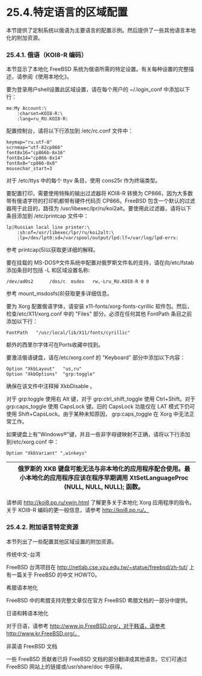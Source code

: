# 25.4.特定语言的区域配置

本节提供了定制系统以俄语为主要语言的配置示例。然后提供了一些其他语言本地化的附加资源。

### 25.4.1. 俄语（KOI8-R 编码）

本节显示了本地化 FreeBSD 系统为俄语所需的特定设置。有关每种设置的完整描述，请参阅《使用本地化》。

要为登录用户shell设置此区域设置，请在每个用户的 ~/.login_conf 中添加以下行：

```
me:My Account:\
	:charset=KOI8-R:\
	:lang=ru_RU.KOI8-R:
```

配置控制台，请将以下行添加到 /etc/rc.conf 文件中：

```
keymap="ru.utf-8"
scrnmap="utf-82cp866"
font8x16="cp866b-8x16"
font8x14="cp866-8x14"
font8x8="cp866-8x8"
mousechar_start=3
```

对于 /etc/ttys 中的每个 ttyv 条目，使用 cons25r 作为终端类型。

要配置打印，需要使用特殊的输出过滤器将 KOI8-R 转换为 CP866，因为大多数带有俄语字符的打印机都带有硬件代码页 CP866。FreeBSD 包含一个默认的过滤器用于此目的，路径为 /usr/libexec/lpr/ru/koi2alt。要使用此过滤器，请将以下条目添加到 /etc/printcap 文件中：

```
lp|Russian local line printer:\
	:sh:of=/usr/libexec/lpr/ru/koi2alt:\
	:lp=/dev/lpt0:sd=/var/spool/output/lpd:lf=/var/log/lpd-errs:
```

参考 printcap(5)以获取更详细的解释。

要在挂载的 MS-DOS®文件系统中配置对俄罗斯文件名的支持，请在向/etc/fstab 添加条目时包括 -L 和区域设置名称:

```
/dev/ad0s2      /dos/c  msdos   rw,-Lru_RU.KOI8-R 0 0
```

参考 mount_msdosfs(8)获取更多详细信息。

要为 Xorg 配置俄语字体，请安装 x11-fonts/xorg-fonts-cyrillic 软件包。然后，检查/etc/X11/xorg.conf 中的 "Files" 部分。必须在任何其他 FontPath 条目之前添加以下行：

```
FontPath   "/usr/local/lib/X11/fonts/cyrillic"
```

额外的西里尔字体可在Ports收藏中找到。

要激活俄语键盘，请在/etc/xorg.conf 的 "Keyboard" 部分中添加以下内容：

```
Option "XkbLayout"   "us,ru"
Option "XkbOptions"  "grp:toggle"
```

确保在该文件中注释掉 XkbDisable 。

对于 grp:toggle 使用右 Alt 键，对于 grp:ctrl_shift_toggle 使用 Ctrl+Shift。对于 grp:caps_toggle 使用 CapsLock 键。旧的 CapsLock 功能仅在 LAT 模式下仍可使用 Shift+CapsLock。由于某种未知原因， grp:caps_toggle 在 Xorg 中无法正常工作。

如果键盘上有"Windows®"键，并且一些非字母键映射不正确，请将以下行添加到/etc/xorg.conf 中：

```
Option "XkbVariant" ",winkeys"
```

|  | 俄罗斯的 XKB 键盘可能无法与非本地化的应用程序配合使用。最小本地化的应用程序应该在程序早期调用 XtSetLanguageProc (NULL, NULL, NULL); 函数。 |
| -- | -------------------------------------------------------------------------------------------------------------------------------------------- |

请参阅 http://koi8.pp.ru/xwin.html 了解更多关于本地化 Xorg 应用程序的指令。关于 KOI8-R 编码的更一般信息，请参考 http://koi8.pp.ru/。

### 25.4.2. 附加语言特定资源

本节列出了一些配置其他区域设置的附加资源。

传统中文-台湾

FreeBSD 台湾项目在 http://netlab.cse.yzu.edu.tw/~statue/freebsd/zh-tut/ 上有一篇关于 FreeBSD 的中文 HOWTO。

希腊语本地化

FreeBSD 中的希腊支持完整文章仅在官方 FreeBSD 希腊文档的一部分中提供。

日语和韩语本地化

对于日语，请参考 http://www.jp.FreeBSD.org/，对于韩语，请参考 http://www.kr.FreeBSD.org/。

非英语 FreeBSD 文档

一些 FreeBSD 贡献者已将 FreeBSD 文档的部分翻译成其他语言。它们可通过 FreeBSD 网站上的链接或/usr/share/doc 中获得。
